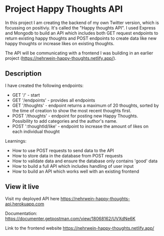 # Project Happy Thoughts API

In this project I am creating the backend of my own Twitter version, which is focussing on positiviy. It's called the "Happy thoughts API". I used Express and Mongodb to build an API which includes both GET request endpoints to return existing happy thoughts and POST endpoints to create data like new happy thoughts or increase likes on existing thoughts.

The API will be communicating with a frontend I was building in an earlier project (https://nehrwein-happy-thoughts.netlify.app/).

## Description

I have created the following endpoints:
- GET '/' - start
- GET '/endpoints' - provides all endpoints
- GET '/thoughts' - endpoint returns a maximum of 20 thoughts, sorted by the time of creation to show the most recent thoughts first.
- POST '/thoughts' - endpoint for posting new Happy Thoughts. Possibility to add categories and the author's name.
- POST ':thoughtId/like' - endpoint to increase the amount of likes on each individual thought


Learnings:
- How to use POST requests to send data to the API
- How to store data in the database from POST requests
- How to validate data and ensure the database only contains 'good' data
- How to build a full API which includes handling of user input
- How to build an API which works well with an existing frontend

## View it live

Visit my deployed API here https://nehrwein-happy-thoughts-api.herokuapp.com

Documentation: https://documenter.getpostman.com/view/18068162/UVXdNe6K

Link to the frontend website https://nehrwein-happy-thoughts.netlify.app/
